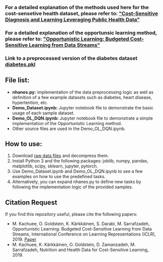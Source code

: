 
### For a detailed explanation of the methods used here for the cost-sensetive health dataset, please refer to: ["Cost-Sensitive Diagnosis and Learning Leveraging Public Health Data"](https://arxiv.org/abs/1902.07102)

### For a detailed explanation of the opportunsic learning method, please refer to: ["Opportunistic Learning: Budgeted Cost-Sensitive Learning from Data Streams"](https://openreview.net/forum?id=S1eOHo09KX)

### Link to a preprocessed version of the diabetes dataset [diabetes.pkl](https://drive.google.com/file/d/10KfOQ1N6QKHc9XB9lq3ib96H4APhlygI/view?usp=sharing)

## File list:
- **nhanes.py:** implementation of the data preprocessing logic as well as definition of a few example datasets such as diabetes, heart disease, hypertention, etc.
- **Demo_Dataset.ipynb:** Jupyter notebook file to demonstrate the basic usage of each sample dataset.
- **Demo_OL_DQN.ipynb:** Jupyter notebook file to demonstrate a simple implementation of the Opportunistic Learning method.
- Other source files are used in the Demo_OL_DQN.ipynb.


## How to use:
1) Download [raw data files](https://drive.google.com/file/d/1hFp7O747408D8t5442f0Sjit7wXKXI1z/view?usp=sharing) and decompress them.
2) Install Python 3 and the following packages: joblib, numpy, pandas, matplotlib, scipy, sklearn, jupyter, pytorch.
3) Use Demo_Dataset.ipynb and Demo_OL_DQN.ipynb to see a few examples on how to use the predefined tasks.
4) Alternatively, you can expand nhanes.py to define new tasks by following the implementation logic of the provided samples.

## Citation Request
If you find this repository useful, please cite the following papers:

* M. Kachuee, O. Goldstein, K. Kärkkäinen, S. Darabi, M. Sarrafzadeh, Opportunistic Learning: Budgeted Cost-Sensitive Learning from Data Streams, International Conference on Learning Representations (ICLR), 2019. [Paper](https://openreview.net/forum?id=S1eOHo09KX)
* M. Kachuee, K. Kärkkäinen, O. Goldstein, D. Zamanzadeh, M. Sarrafzadeh, Nutrition and Health Data for Cost-Sensitive Learning, 2019. 
